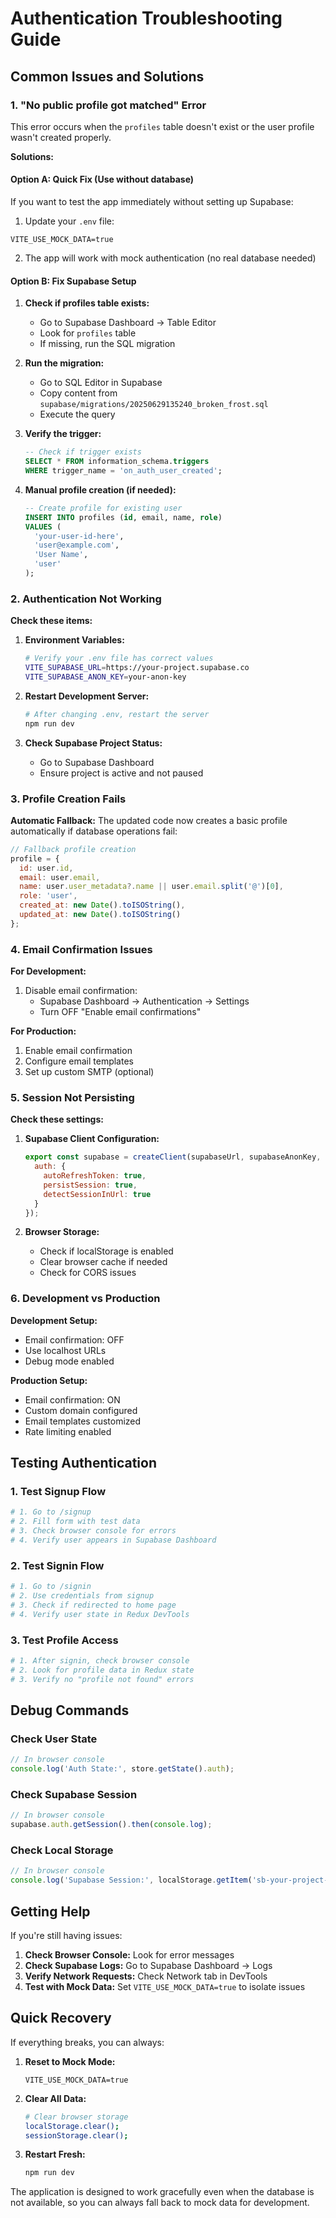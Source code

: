 # Authentication Troubleshooting Guide

## Common Issues and Solutions

### 1. "No public profile got matched" Error

This error occurs when the `profiles` table doesn't exist or the user profile wasn't created properly.

**Solutions:**

#### Option A: Quick Fix (Use without database)
If you want to test the app immediately without setting up Supabase:

1. Update your `.env` file:
```env
VITE_USE_MOCK_DATA=true
```

2. The app will work with mock authentication (no real database needed)

#### Option B: Fix Supabase Setup
1. **Check if profiles table exists:**
   - Go to Supabase Dashboard → Table Editor
   - Look for `profiles` table
   - If missing, run the SQL migration

2. **Run the migration:**
   - Go to SQL Editor in Supabase
   - Copy content from `supabase/migrations/20250629135240_broken_frost.sql`
   - Execute the query

3. **Verify the trigger:**
   ```sql
   -- Check if trigger exists
   SELECT * FROM information_schema.triggers 
   WHERE trigger_name = 'on_auth_user_created';
   ```

4. **Manual profile creation (if needed):**
   ```sql
   -- Create profile for existing user
   INSERT INTO profiles (id, email, name, role)
   VALUES (
     'your-user-id-here',
     'user@example.com',
     'User Name',
     'user'
   );
   ```

### 2. Authentication Not Working

**Check these items:**

1. **Environment Variables:**
   ```bash
   # Verify your .env file has correct values
   VITE_SUPABASE_URL=https://your-project.supabase.co
   VITE_SUPABASE_ANON_KEY=your-anon-key
   ```

2. **Restart Development Server:**
   ```bash
   # After changing .env, restart the server
   npm run dev
   ```

3. **Check Supabase Project Status:**
   - Go to Supabase Dashboard
   - Ensure project is active and not paused

### 3. Profile Creation Fails

**Automatic Fallback:**
The updated code now creates a basic profile automatically if database operations fail:

```javascript
// Fallback profile creation
profile = {
  id: user.id,
  email: user.email,
  name: user.user_metadata?.name || user.email.split('@')[0],
  role: 'user',
  created_at: new Date().toISOString(),
  updated_at: new Date().toISOString()
};
```

### 4. Email Confirmation Issues

**For Development:**
1. Disable email confirmation:
   - Supabase Dashboard → Authentication → Settings
   - Turn OFF "Enable email confirmations"

**For Production:**
1. Enable email confirmation
2. Configure email templates
3. Set up custom SMTP (optional)

### 5. Session Not Persisting

**Check these settings:**

1. **Supabase Client Configuration:**
   ```javascript
   export const supabase = createClient(supabaseUrl, supabaseAnonKey, {
     auth: {
       autoRefreshToken: true,
       persistSession: true,
       detectSessionInUrl: true
     }
   });
   ```

2. **Browser Storage:**
   - Check if localStorage is enabled
   - Clear browser cache if needed
   - Check for CORS issues

### 6. Development vs Production

**Development Setup:**
- Email confirmation: OFF
- Use localhost URLs
- Debug mode enabled

**Production Setup:**
- Email confirmation: ON
- Custom domain configured
- Email templates customized
- Rate limiting enabled

## Testing Authentication

### 1. Test Signup Flow
```bash
# 1. Go to /signup
# 2. Fill form with test data
# 3. Check browser console for errors
# 4. Verify user appears in Supabase Dashboard
```

### 2. Test Signin Flow
```bash
# 1. Go to /signin
# 2. Use credentials from signup
# 3. Check if redirected to home page
# 4. Verify user state in Redux DevTools
```

### 3. Test Profile Access
```bash
# 1. After signin, check browser console
# 2. Look for profile data in Redux state
# 3. Verify no "profile not found" errors
```

## Debug Commands

### Check User State
```javascript
// In browser console
console.log('Auth State:', store.getState().auth);
```

### Check Supabase Session
```javascript
// In browser console
supabase.auth.getSession().then(console.log);
```

### Check Local Storage
```javascript
// In browser console
console.log('Supabase Session:', localStorage.getItem('sb-your-project-auth-token'));
```

## Getting Help

If you're still having issues:

1. **Check Browser Console:** Look for error messages
2. **Check Supabase Logs:** Go to Supabase Dashboard → Logs
3. **Verify Network Requests:** Check Network tab in DevTools
4. **Test with Mock Data:** Set `VITE_USE_MOCK_DATA=true` to isolate issues

## Quick Recovery

If everything breaks, you can always:

1. **Reset to Mock Mode:**
   ```env
   VITE_USE_MOCK_DATA=true
   ```

2. **Clear All Data:**
   ```bash
   # Clear browser storage
   localStorage.clear();
   sessionStorage.clear();
   ```

3. **Restart Fresh:**
   ```bash
   npm run dev
   ```

The application is designed to work gracefully even when the database is not available, so you can always fall back to mock data for development.
